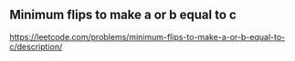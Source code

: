 ## Minimum flips to make a or b equal to c
https://leetcode.com/problems/minimum-flips-to-make-a-or-b-equal-to-c/description/
